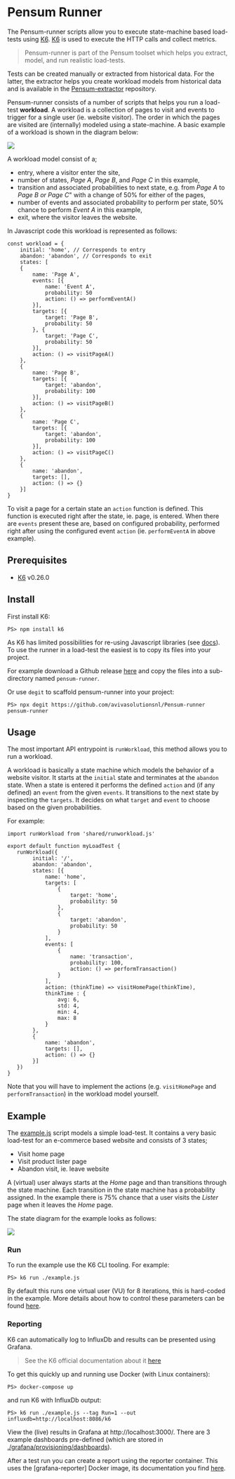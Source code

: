 # Pensum Runner
The Pensum-runner scripts allow you to execute state-machine based load-tests using [K6](https://k6.io/).
[K6](https://k6.io/) is used to execute the HTTP calls and collect metrics.

> Pensum-runner is part of the Pensum toolset which helps you extract, model, and run realistic load-tests.

Tests can be created manually or extracted from historical data.
For the latter, the extractor helps you create workload models from historical data and is available in the [Pensum-extractor](https://github.com/avivasolutionsnl/Pensum-extractor) repository.

Pensum-runner consists of a number of scripts that helps you run a load-test **workload**. A workload is a collection of pages to visit and events to trigger for a single user (ie. website visitor). The order in which the pages are visited are (internally) modeled using a state-machine. A basic example of a workload is shown in the diagram below:

![](./workload.svg)

A workload model consist of a;
- entry, where a visitor enter the site,
- number of states, *Page A*, *Page B*, and *Page C* in this example,
- transition and associated probabilities to next state, e.g. from *Page A* to *Page B* *or* *Page C*" with a change of 50% for either of the pages,
- number of events and associated probability to perform per state, 50% chance to perform *Event A* in this example,
- exit, where the visitor leaves the website.

In Javascript code this workload is represented as follows:
```
const workload = {
    initial: 'home', // Corresponds to entry
    abandon: 'abandon', // Corresponds to exit
    states: [
    {
        name: 'Page A',
        events: [{
            name: 'Event A',
            probability: 50
            action: () => performEventA()
        }],
        targets: [{
            target: 'Page B',
            probability: 50
        }, {
            target: 'Page C',
            probability: 50
        }],
        action: () => visitPageA()
    }, 
    {
        name: 'Page B',
        targets: [{
            target: 'abandon',
            probability: 100
        }],
        action: () => visitPageB()
    },
    {
        name: 'Page C',
        targets: [{
            target: 'abandon',
            probability: 100
        }],
        action: () => visitPageC()
    },
    {
        name: 'abandon',
        targets: [],
        action: () => {}
    }]
}
```

To visit a page for a certain state an `action` function is defined. This function is executed right after the state, ie. page, is entered. When there are `events` present these are, based on configured probability, performed right after using the configured event `action` (ie. `performEventA` in above example).

## Prerequisites
- [K6](https://k6.io/) v0.26.0

## Install
First install K6:
```
PS> npm install k6
```

As K6 has limited possibilities for re-using Javascript libraries (see [docs](https://docs.k6.io/docs/modules)).
To use the runner in a load-test the easiest is to copy its files into your project.

For example download a Github release [here](https://github.com/avivasolutionsnl/Pensum-runner/releases) and copy the files into a sub-directory named `pensum-runner`.

Or use `degit` to scaffold pensum-runner into your project:
```
PS> npx degit https://github.com/avivasolutionsnl/Pensum-runner pensum-runner
```

## Usage
The most important API entrypoint is `runWorkload`, this method allows you to run a workload.

A workload is basically a state machine which models the behavior of a website visitor.
It starts at the `initial` state and terminates at the `abandon` state. When a state is entered it performs the defined `action` and (if any defined) an `event` from the given `events`. It transitions to the next state by inspecting the `targets`. It decides on what `target` and `event` to choose based on the given probabilities.

For example:
```
import runWorkload from 'shared/runworkload.js'

export default function myLoadTest {
   runWorkload({
        initial: '/',
        abandon: 'abandon',
        states: [{
            name: 'home',
            targets: [
                {
                    target: 'home',
                    probability: 50
                },
                {
                    target: 'abandon',
                    probability: 50
                }
            ],
            events: [
                {
                    name: 'transaction',
                    probability: 100,
                    action: () => performTransaction()
                }
            ],
            action: (thinkTime) => visitHomePage(thinkTime),
            thinkTime : {
                avg: 6, 
                std: 4, 
                min: 4, 
                max: 8   
            }
        },
        {
            name: 'abandon',
            targets: [],
            action: () => {}
        }]
   })
}
```
Note that you will have to implement the actions (e.g. `visitHomePage` and `performTransaction`) in the workload model yourself.

## Example
The [example.js](./example.js) script models a simple load-test. It contains a very basic load-test for an e-commerce based website and consists of 3 states;
- Visit home page
- Visit product lister page
- Abandon visit, ie. leave website

A (virtual) user always starts at the *Home* page and than transitions through the state machine. Each transition in the state machine has a probability assigned. In the example there is 75% chance that a user visits the *Lister* page when it leaves the *Home* page.

The state diagram for the example looks as follows:

![](./example.svg)

### Run
To run the example use the K6 CLI tooling. For example:
```
PS> k6 run ./example.js
```

By default this runs one virtual user (VU) for 8 iterations, this is hard-coded in the example.
More details about how to control these parameters can be found [here](https://docs.k6.io/docs/running-k6).

### Reporting
K6 can automatically log to InfluxDb and results can be presented using Grafana.

> See the K6 official documentation about it [here](https://docs.k6.io/docs/influxdb-grafana)

To get this quickly up and running use Docker (with Linux containers):
```
PS> docker-compose up
```

and run K6 with InfluxDb output:
```
PS> k6 run ./example.js --tag Run=1 --out influxdb=http://localhost:8086/k6
```

View the (live) results in Grafana at http://localhost:3000/.
There are 3 example dashboards pre-defined (which are stored in [./grafana/provisioning/dashboards](./grafana/provisioning/dashboards)).

After a test run you can create a report using the reporter container.
This uses the [grafana-reporter] Docker image, its documentation you find [here](https://github.com/IzakMarais/reporter).
